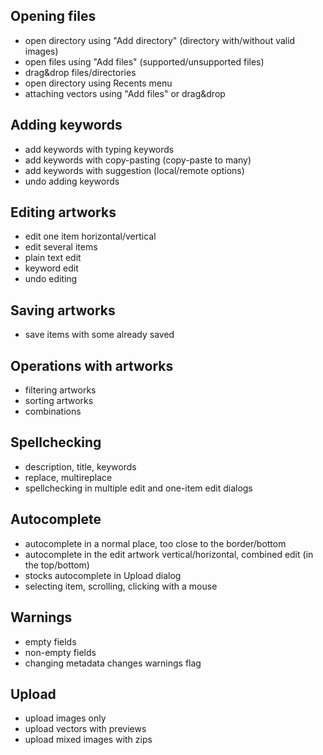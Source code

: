 ## Opening files

* open directory using "Add directory" (directory with/without valid images)
* open files using "Add files" (supported/unsupported files)
* drag&drop files/directories
* open directory using Recents menu
* attaching vectors using "Add files" or drag&drop

## Adding keywords

* add keywords with typing keywords
* add keywords with copy-pasting (copy-paste to many)
* add keywords with suggestion (local/remote options)
* undo adding keywords

## Editing artworks

* edit one item horizontal/vertical
* edit several items
* plain text edit
* keyword edit
* undo editing

## Saving artworks

* save items with some already saved

## Operations with artworks

* filtering artworks
* sorting artworks
* combinations

## Spellchecking

* description, title, keywords
* replace, multireplace
* spellchecking in multiple edit and one-item edit dialogs

## Autocomplete

* autocomplete in a normal place, too close to the border/bottom
* autocomplete in the edit artwork vertical/horizontal, combined edit (in the top/bottom)
* stocks autocomplete in Upload dialog
* selecting item, scrolling, clicking with a mouse

## Warnings

* empty fields
* non-empty fields
* changing metadata changes warnings flag

## Upload

* upload images only
* upload vectors with previews
* upload mixed images with zips
